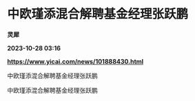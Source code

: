 # 中欧瑾添混合解聘基金经理张跃鹏
**灵犀**

**2023-10-28 03:16**

**https://www.yicai.com/news/101888430.html**

中欧瑾添混合解聘基金经理张跃鹏

中欧瑾添混合解聘基金经理张跃鹏
